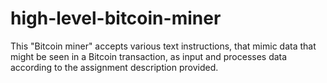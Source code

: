 # high-level-bitcoin-miner
This "Bitcoin miner" accepts various text instructions, that mimic data that might be seen in a Bitcoin transaction, as input and processes data according to the assignment description provided.
